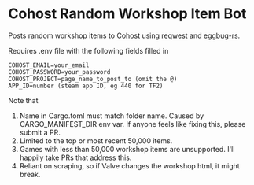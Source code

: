 # Cohost Random Workshop Item Bot

Posts random workshop items to [Cohost](https://cohost.org/l4d2workshop) using [reqwest](https://github.com/seanmonstar/reqwest) and [eggbug-rs](https://github.com/iliana/eggbug-rs).

Requires .env file with the following fields filled in
```
COHOST_EMAIL=your_email
COHOST_PASSWORD=your_password
COHOST_PROJECT=page_name_to_post_to (omit the @)
APP_ID=number (steam app ID, eg 440 for TF2)
```
Note that
1. Name in Cargo.toml must match folder name. Caused by CARGO_MANIFEST_DIR env var. If anyone feels like fixing this, please submit a PR.
1. Limited to the top or most recent 50,000 items.
2. Games with less than 50,000 workshop items are unsupported. I'll happily take PRs that address this.
3. Reliant on scraping, so if Valve changes the workshop html, it might break.
